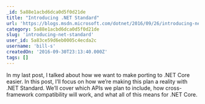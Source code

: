 ```yaml
---
_id: 5a88e1acbd6dca0d5f0d21de
title: "Introducing .NET Standard"
url: 'https://blogs.msdn.microsoft.com/dotnet/2016/09/26/introducing-net-standard/'
category: 5a88e1acbd6dca0d5f0d21de
slug: 'introducing-net-standard'
user_id: 5a83ce59d6eb0005c4ecda2c
username: 'bill-s'
createdOn: '2016-09-30T23:13:40.000Z'
tags: []
---
```


In my last post, I talked about how we want to make porting to .NET Core easier. In this post, I’ll focus on how we’re making this plan a reality with .NET Standard. We’ll cover which APIs we plan to include, how cross-framework compatibility will work, and what all of this means for .NET Core.
